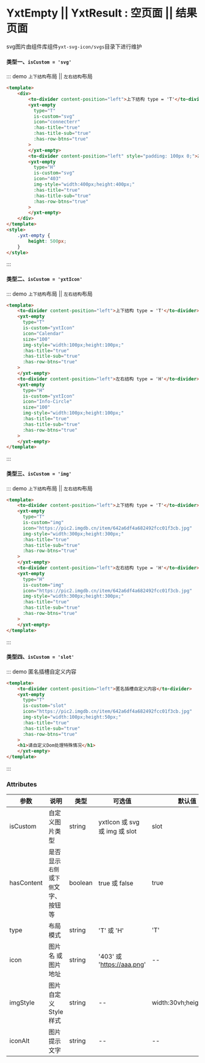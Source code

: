 # YxtEmpty || YxtResult : 空页面 || 结果页面

svg图片由组件库组件`yxt-svg-icon/svgs`目录下进行维护

#### 类型一、`isCustom = 'svg'`
::: demo `上下结构`布局 || `左右结构`布局
```html
<template>
    <div>
        <to-divider content-position="left">上下结构 type = 'T'</to-divider>  
        <yxt-empty
          type="T"
          is-custom="svg"
          icon="connecterr"
          :has-title="true"
          :has-title-sub="true"
          :has-row-btns="true"
        >
        </yxt-empty>
        <to-divider content-position="left" style="padding: 100px 0;">左右结构 type = 'H'</to-divider>  
        <yxt-empty
          type="H"
          is-custom="svg"
          icon="403"
          img-style="width:400px;height:400px;"
          :has-title="true"
          :has-title-sub="true"
          :has-row-btns="true"
        >
        </yxt-empty>
    </div>
</template>
<style>
    .yxt-empty {
        height: 500px;
    }
</style>
```
:::

#### 类型二、`isCustom = 'yxtIcon'`
::: demo `上下结构`布局 || `左右结构`布局
```html
<template>
    <to-divider content-position="left">上下结构 type = 'T'</to-divider>  
    <yxt-empty
      type="T"
      is-custom="yxtIcon"
      icon="Calendar"
      size="100"
      img-style="width:100px;height:100px;"
      :has-title="true"
      :has-title-sub="true"
      :has-row-btns="true"
    >
    </yxt-empty>
    <to-divider content-position="left">左右结构 type = 'H'</to-divider>  
    <yxt-empty
      type="H"
      is-custom="yxtIcon"
      icon="Info-Circle"
      size="100"
      img-style="width:100px;height:100px;"
      :has-title="true"
      :has-title-sub="true"
      :has-row-btns="true"
    >
    </yxt-empty>
</template>
```
:::

#### 类型三、`isCustom = 'img'`
::: demo `上下结构`布局 || `左右结构`布局
```html
<template>
    <to-divider content-position="left">上下结构 type = 'T'</to-divider>  
    <yxt-empty
      type="T"
      is-custom="img"
      icon="https://pic2.imgdb.cn/item/642a6df4a682492fcc01f3cb.jpg"
      img-style="width:300px;height:300px;"
      :has-title="true"
      :has-title-sub="true"
      :has-row-btns="true"
    >
    </yxt-empty>
    <to-divider content-position="left">左右结构 type = 'H'</to-divider>  
    <yxt-empty
      type="H"
      is-custom="img"
      icon="https://pic2.imgdb.cn/item/642a6df4a682492fcc01f3cb.jpg"
      img-style="width:300px;height:300px;"
      :has-title="true"
      :has-title-sub="true"
      :has-row-btns="true"
    >
    </yxt-empty>
</template>
```
:::

#### 类型四、`isCustom = 'slot'`
::: demo 匿名插槽自定义内容
```html
<template>
    <to-divider content-position="left">匿名插槽自定义内容</to-divider>  
    <yxt-empty
      type="T"
      is-custom="slot"
      icon="https://pic2.imgdb.cn/item/642a6df4a682492fcc01f3cb.jpg"
      img-style="width:100px;height:50px;"
      :has-title="true"
      :has-title-sub="true"
      :has-row-btns="true"
    >
    <h1>请自定义Dom处理特殊情况</h1>
    </yxt-empty>
</template>
```
:::


### Attributes

| 参数  | 说明          | 类型      | 可选值                           | 默认值  |
|------ |-------------- |---------- |--------------------------------  |-------- |
|isCustom | 自定义图片类型 | string | yxtIcon 或 svg 或 img 或 slot | slot |
|hasContent | 是否显示`右侧`或`下侧`文字、按钮等 | boolean | true 或 false | true |
|type| 布局模式 | string | 'T' 或 'H' | 'T' |
|icon | 图片名 或 图片地址 | string | '403' 或 'https://aaa.png' | -- |
|imgStyle | 图片自定义Style样式 | string | -- | width:30vh;height:10vh; |
|iconAlt | 图片提示文字 | string | -- | -- |

